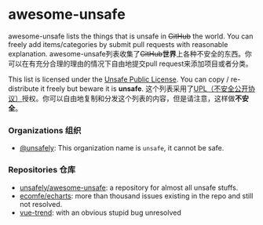 # awesome-unsafe
awesome-unsafe lists the things that is unsafe in <del>GitHub</del> the world. You can freely add items/categories by submit pull requests with reasonable explanation.
awesome-unsafe列表收集了<del>GitHub</del>**世界**上各种不安全的东西。你可以在有充分合理的理由的情况下自由地提交pull request来添加项目或者分类。

This list is licensed under the [Unsafe Public License](https://unsafely.github.io/upl/UPL.txt). You can copy / re-distribute it freely but beware it is **unsafe**.
这个列表采用了[UPL（不安全公开协议）](https://unsafely.github.io/upl/UPL.txt)授权。你可以自由地复制和分发这个列表的内容，但是请注意，这样做**不安全**。

### Organizations 组织

- [@unsafely](https://github.com/unsafely): This organization name is `unsafe`, it cannot be safe.

### Repositories 仓库

- [unsafely/awesome-unsafe](https://github.com/unsafely/awesome-unsafe): a repository for almost all unsafe stuffs.
- [ecomfe/echarts](https://github.com/ecomfe/echarts): more than thousand issues existing in the repo and still not resolved.
- [vue-trend](https://github.com/QingWei-Li/vue-trend): with an obvious stupid bug unresolved
